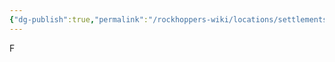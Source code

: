 ```yaml
---
{"dg-publish":true,"permalink":"/rockhoppers-wiki/locations/settlements/neptune/nylund-station/"}
---
```


F